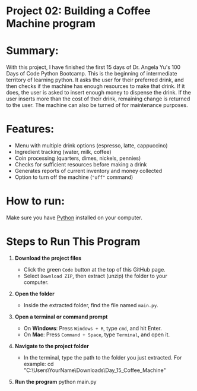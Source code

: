 # Project 02: Building a Coffee Machine program

# Summary: 
With this project, I have finished the first 15 days of Dr. Angela Yu's 100 Days of Code Python Bootcamp. This is the beginning of intermediate territory of learning python.
It asks the user for their preferred drink, and then checks if the machine has enough resources to make that drink. If it does, the user is asked to insert enough money to dispense the drink. If the user inserts more than the cost of their drink, remaining change is returned to the user. The machine can also be turned of for maintenance purposes.

# Features:
- Menu with multiple drink options (espresso, latte, cappuccino)
- Ingredient tracking (water, milk, coffee)
- Coin processing (quarters, dimes, nickels, pennies)
- Checks for sufficient resources before making a drink
- Generates reports of current inventory and money collected
- Option to turn off the machine (`"off"` command)

# How to run:

Make sure you have [Python](https://www.python.org/downloads/) installed on your computer.

# Steps to Run This Program

1. **Download the project files**  
   - Click the green `Code` button at the top of this GitHub page.
   - Select `Download ZIP`, then extract (unzip) the folder to your computer.

2. **Open the folder**  
   - Inside the extracted folder, find the file named `main.py`.

3. **Open a terminal or command prompt**  
   - On **Windows**: Press `Windows + R`, type `cmd`, and hit Enter.  
   - On **Mac**: Press `Command + Space`, type `Terminal`, and open it.

4. **Navigate to the project folder**  
   - In the terminal, type the path to the folder you just extracted. For example:
     cd "C:\Users\YourName\Downloads\Day_15_Coffee_Machine"
     

5. **Run the program**
   python main.py
